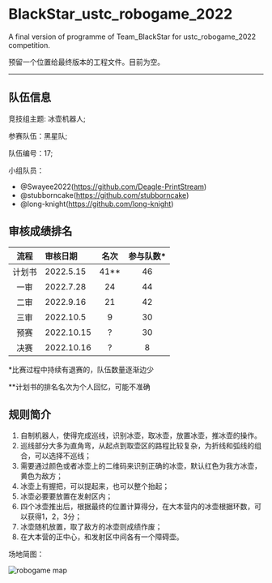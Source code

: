# BlackStar_ustc_robogame_2022
A final version of programme of Team_BlackStar for ustc_robogame_2022 competition.

预留一个位置给最终版本的工程文件。目前为空。

-------

## 队伍信息

竞技组主题: 冰壶机器人;

参赛队伍：黑星队;

队伍编号：17;

小组队员：
* @Swayee2022(https://github.com/Deagle-PrintStream)
* @stubborncake(https://github.com/stubborncake)
* @long-knight(https://github.com/long-knight)

## 审核成绩排名

|  流程 | 审核日期  | 名次  | 参与队数* |
| :--:  | :---  | :--:  | :--:  |
| 计划书 | 2022.5.15 |  41** |  46  |
| 一审   | 2022.7.28 |  24 |  44  |
| 二审 | 2022.9.16 |  21 |  42  |
| 三审 | 2022.10.5 |  9 |  30  |
| 预赛 | 2022.10.15 |  ? |  30  |
| 决赛 | 2022.10.16 |  ? |  8  |

*比赛过程中持续有退赛的，队伍数量逐渐边少

**计划书的排名名次为个人回忆，可能不准确

## 规则简介

1. 自制机器人，使得完成巡线，识别冰壶，取冰壶，放置冰壶，推冰壶的操作。
2. 巡线部分大多为直角弯，从起点到取壶区的路程比较复杂，为折线和弧线的组合，可以选择不巡线；
3. 需要通过颜色或者冰壶上的二维码来识别正确的冰壶，默认红色为我方冰壶，黄色为敌方；
4. 冰壶上有握把，可以提起来，也可以整个抬起；
5. 冰壶必要要放置在发射区内；
6. 四个冰壶推出后，根据最终的位置计算得分，在大本营内的冰壶根据环数，可以获得1，2，3分；
7. 冰壶随机放置，取了敌方的冰壶则成绩作废；
8. 在大本营的正中心，和发射区中间各有一个障碍壶。

场地简图：

![robogame map](https://user-images.githubusercontent.com/98569480/195236585-e8b77270-1860-4be7-a639-e36acf74054c.jpg)


